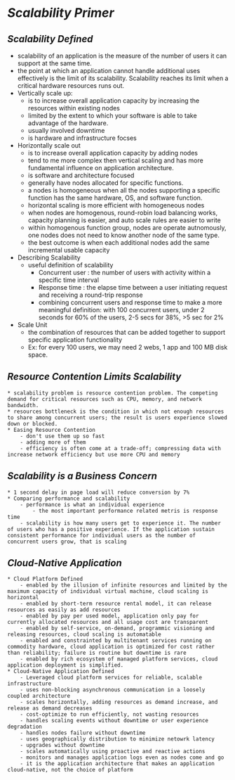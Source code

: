 # *Scalability Primer*
## *Scalability Defined*
  * scalability of an application is the measure of the number of users it can support at the same time.
  * the point at which an application cannot handle additional uses effectively is the limit of its scalability. Scalability reaches its limit when a critical hardware resources runs out.
  * Vertically scale up:
	- is to increase overall application capacity by increasing the resources within existing nodes
	- limited by the extent to which your software is able to take advantage of the hardware.
	- usually involved downtime
	- is hardware and infrastructure focses
  * Horizontally scale out
	- is to increase overall application capacity by adding nodes
	- tend to me more complex then vertical scaling and has more fundamental influence on application architecture.
	- is software and architecture focused
	- generally have nodes allocated for specific functions. 
	- a nodes is homogeneous when all the nodes supporting a specific function has the same hardware, OS, and software function. 
	- horizontal scaling is more efficient with homogeneous nodes
	- when nodes are homogenous, round-robin load balancing works, capacity planning is easier, and auto scale rules are easier to write
	- within homogenous function group, nodes are operate autnomously, one nodes does not need to know another node of the same type.
	- the best outcome is when each additional nodes add the same incremental usable capacity
  * Describing Scalability
	- useful definition of scalability
	  * Concurrent user : the number of users with activity within a specific time interval 
	  * Response time : the elapse time between a user initiating request and receiving a round-trip response
	  * combining concurrent users and response time to make a more meaningful definition: with 100 concurrent users, under 2 seconds for 60% of the users, 2-5 secs for 38%, >5 sec for 2%
  * Scale Unit
	- the combination of resources that can be added together to support specific application functionality
	- Ex: for every 100 users, we may need 2 webs, 1 app and 100 MB disk space. 

## *Resource Contention Limits Scalability*
	* scalability problem is resource contention problem. The competing demand for critical resources such as CPU, memory, and network bandwidth.
	* resources bottleneck is the condition in which not enough resources to share among concurrent users; the result is users experience slowed down or blocked.
	* Easing Resource Contention
		- don't use them up so fast
		- adding more of them
		- efficiency is often come at a trade-off; compressing data with increase network efficiency but use more CPU and memory
## *Scalability is a Business Concern*
	* 1 second delay in page load will reduce conversion by 7%
	* Comparing performance and scalability
		- performance is what an individual experience
			- the most important performance related metris is response time
		- scalability is how many users get to experience it. The number of users who has a positive experience. If the application sustain consistent performance for individual users as the number of concurrent users grow, that is scaling
## *Cloud-Native Application*
	* Cloud Platform Defined
		- enabled by the illusion of infinite resources and limited by the maximum capacity of individual virtual machine, cloud scaling is horizontal
		- enabled by short-term resource rental model, it can release resources as easily as add resources
		- enabled by pay per used model, application only pay for currently allocated resources and all usage cost are transparent
		- enabled by self-service, on-demand, programmic visioning and releasing resources, cloud scaling is automatable
		- enabled and constrainted by multitenant services running on commodity hardware, cloud application is optimized for cost rather than reliability; failure is routine but downtime is rare
		- enabled by rich ecosystem of managed platform services, cloud application deployment is simplified.
	* Cloud-Native Application Defined
		- Leveraged cloud platform services for reliable, scalable infrastructure
		- uses non-blocking asynchronous communication in a loosely coupled architecture 
		- scales horizontally, adding resources as demand increase, and release as demand decreases
		- cost-optimize to run efficiently, not wasting resources
		- handles scaling events without downtime or user experience degradation
		- handles nodes failure without downtime 
		- uses geographically distribution to minimize netowrk latency
		- upgrades without downtime
		- scales automatically using proactive and reactive actions
		- monitors and manages application logs even as nodes come and go
		- it is the application architecture that makes an application cloud-native, not the choice of platform
		 
		 		
		  